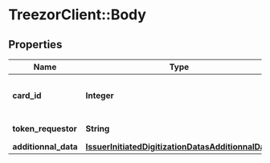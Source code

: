 # TreezorClient::Body

## Properties
Name | Type | Description | Notes
------------ | ------------- | ------------- | -------------
**card_id** | **Integer** | The id of the card on which to create an issuerInitiatedDigitizationData request | 
**token_requestor** | **String** | The Token Requestor also named wallet provider. | 
**additionnal_data** | [**IssuerInitiatedDigitizationDatasAdditionnalData**](IssuerInitiatedDigitizationDatasAdditionnalData.md) |  | [optional] 


